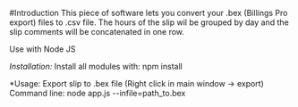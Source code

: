 #Introduction
This piece of software lets you convert your .bex (Billings Pro export) files to .csv file. The hours of the slip wil be grouped by day and the slip comments will be concatenated in one row. 

Use with Node JS

*Installation:*
Install all modules with:
npm install

*Usage:
Export slip to .bex file (Right click in main window -> export)
Command line:
node app.js --infile=path_to.bex
